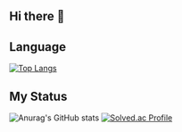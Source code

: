 ## Hi there 👋

## Language
[![Top Langs](https://github-readme-stats.vercel.app/api/top-langs/?username=hyeonhoi11&layout=compact)](https://github.com/hyeonhoi11/github-readme-stats)

## My Status
![Anurag's GitHub stats](https://github-readme-stats.vercel.app/api?username=hyeonhoi11&show_icons=true&theme=radical) [![Solved.ac Profile](http://mazassumnida.wtf/api/v2/generate_badge?boj=mo_o_noe)](https://solved.ac/mo_o_noe/) 

